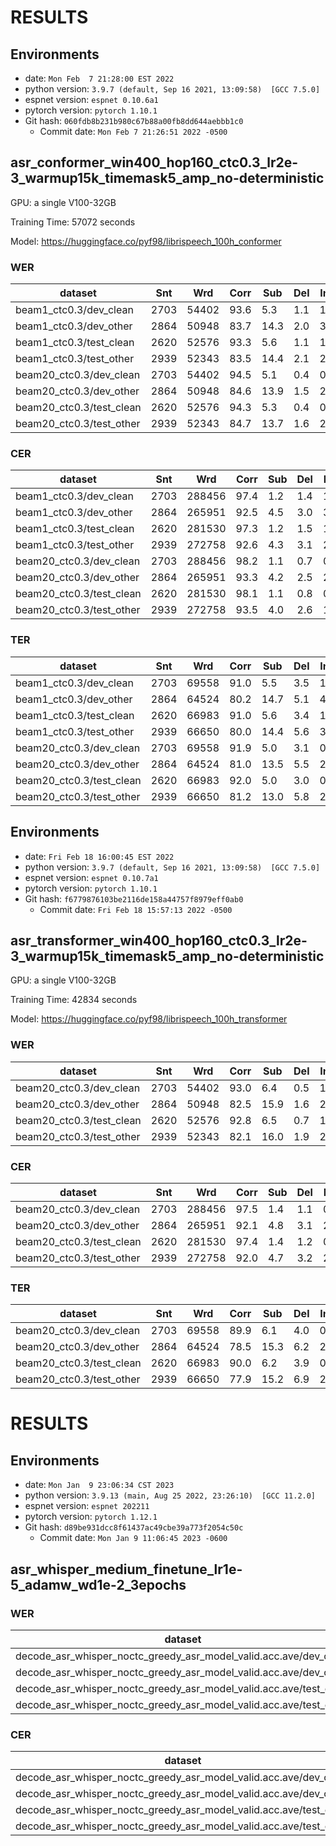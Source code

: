 <!-- Generated by scripts/utils/show_asr_result.sh -->
# RESULTS
## Environments
- date: `Mon Feb  7 21:28:00 EST 2022`
- python version: `3.9.7 (default, Sep 16 2021, 13:09:58)  [GCC 7.5.0]`
- espnet version: `espnet 0.10.6a1`
- pytorch version: `pytorch 1.10.1`
- Git hash: `060fdb8b231b980c67b88a00fb8dd644aebbb1c0`
  - Commit date: `Mon Feb 7 21:26:51 2022 -0500`

## asr_conformer_win400_hop160_ctc0.3_lr2e-3_warmup15k_timemask5_amp_no-deterministic

GPU: a single V100-32GB

Training Time: 57072 seconds

Model: https://huggingface.co/pyf98/librispeech_100h_conformer


### WER

|dataset|Snt|Wrd|Corr|Sub|Del|Ins|Err|S.Err|
|---|---|---|---|---|---|---|---|---|
|beam1_ctc0.3/dev_clean|2703|54402|93.6|5.3|1.1|1.5|8.0|58.5|
|beam1_ctc0.3/dev_other|2864|50948|83.7|14.3|2.0|3.2|19.5|81.2|
|beam1_ctc0.3/test_clean|2620|52576|93.3|5.6|1.1|1.7|8.4|59.4|
|beam1_ctc0.3/test_other|2939|52343|83.5|14.4|2.1|2.9|19.4|83.3|
|beam20_ctc0.3/dev_clean|2703|54402|94.5|5.1|0.4|0.8|6.3|56.3|
|beam20_ctc0.3/dev_other|2864|50948|84.6|13.9|1.5|2.1|17.4|79.9|
|beam20_ctc0.3/test_clean|2620|52576|94.3|5.3|0.4|0.8|6.5|57.0|
|beam20_ctc0.3/test_other|2939|52343|84.7|13.7|1.6|2.0|17.3|81.6|

### CER

|dataset|Snt|Wrd|Corr|Sub|Del|Ins|Err|S.Err|
|---|---|---|---|---|---|---|---|---|
|beam1_ctc0.3/dev_clean|2703|288456|97.4|1.2|1.4|1.4|4.0|58.5|
|beam1_ctc0.3/dev_other|2864|265951|92.5|4.5|3.0|3.2|10.7|81.2|
|beam1_ctc0.3/test_clean|2620|281530|97.3|1.2|1.5|1.5|4.2|59.4|
|beam1_ctc0.3/test_other|2939|272758|92.6|4.3|3.1|2.9|10.3|83.3|
|beam20_ctc0.3/dev_clean|2703|288456|98.2|1.1|0.7|0.7|2.5|56.3|
|beam20_ctc0.3/dev_other|2864|265951|93.3|4.2|2.5|2.0|8.7|79.9|
|beam20_ctc0.3/test_clean|2620|281530|98.1|1.1|0.8|0.6|2.5|57.0|
|beam20_ctc0.3/test_other|2939|272758|93.5|4.0|2.6|1.9|8.4|81.6|

### TER

|dataset|Snt|Wrd|Corr|Sub|Del|Ins|Err|S.Err|
|---|---|---|---|---|---|---|---|---|
|beam1_ctc0.3/dev_clean|2703|69558|91.0|5.5|3.5|1.4|10.4|58.5|
|beam1_ctc0.3/dev_other|2864|64524|80.2|14.7|5.1|4.2|24.0|81.2|
|beam1_ctc0.3/test_clean|2620|66983|91.0|5.6|3.4|1.6|10.6|59.4|
|beam1_ctc0.3/test_other|2939|66650|80.0|14.4|5.6|3.7|23.7|83.3|
|beam20_ctc0.3/dev_clean|2703|69558|91.9|5.0|3.1|0.6|8.7|56.3|
|beam20_ctc0.3/dev_other|2864|64524|81.0|13.5|5.5|2.3|21.3|79.9|
|beam20_ctc0.3/test_clean|2620|66983|92.0|5.0|3.0|0.6|8.6|57.0|
|beam20_ctc0.3/test_other|2939|66650|81.2|13.0|5.8|2.0|20.9|81.6|



## Environments
- date: `Fri Feb 18 16:00:45 EST 2022`
- python version: `3.9.7 (default, Sep 16 2021, 13:09:58)  [GCC 7.5.0]`
- espnet version: `espnet 0.10.7a1`
- pytorch version: `pytorch 1.10.1`
- Git hash: `f6779876103be2116de158a44757f8979eff0ab0`
  - Commit date: `Fri Feb 18 15:57:13 2022 -0500`

## asr_transformer_win400_hop160_ctc0.3_lr2e-3_warmup15k_timemask5_amp_no-deterministic

GPU: a single V100-32GB

Training Time: 42834 seconds

Model: https://huggingface.co/pyf98/librispeech_100h_transformer

### WER

|dataset|Snt|Wrd|Corr|Sub|Del|Ins|Err|S.Err|
|---|---|---|---|---|---|---|---|---|
|beam20_ctc0.3/dev_clean|2703|54402|93.0|6.4|0.5|1.1|8.1|63.1|
|beam20_ctc0.3/dev_other|2864|50948|82.5|15.9|1.6|2.7|20.2|83.8|
|beam20_ctc0.3/test_clean|2620|52576|92.8|6.5|0.7|1.2|8.4|63.3|
|beam20_ctc0.3/test_other|2939|52343|82.1|16.0|1.9|2.6|20.5|84.8|

### CER

|dataset|Snt|Wrd|Corr|Sub|Del|Ins|Err|S.Err|
|---|---|---|---|---|---|---|---|---|
|beam20_ctc0.3/dev_clean|2703|288456|97.5|1.4|1.1|0.9|3.4|63.1|
|beam20_ctc0.3/dev_other|2864|265951|92.1|4.8|3.1|2.4|10.3|83.8|
|beam20_ctc0.3/test_clean|2620|281530|97.4|1.4|1.2|0.9|3.5|63.3|
|beam20_ctc0.3/test_other|2939|272758|92.0|4.7|3.2|2.3|10.2|84.8|

### TER

|dataset|Snt|Wrd|Corr|Sub|Del|Ins|Err|S.Err|
|---|---|---|---|---|---|---|---|---|
|beam20_ctc0.3/dev_clean|2703|69558|89.9|6.1|4.0|0.8|10.9|63.1|
|beam20_ctc0.3/dev_other|2864|64524|78.5|15.3|6.2|2.8|24.3|83.8|
|beam20_ctc0.3/test_clean|2620|66983|90.0|6.2|3.9|0.8|10.9|63.3|
|beam20_ctc0.3/test_other|2939|66650|77.9|15.2|6.9|2.5|24.6|84.8|


# RESULTS
## Environments
- date: `Mon Jan  9 23:06:34 CST 2023`
- python version: `3.9.13 (main, Aug 25 2022, 23:26:10)  [GCC 11.2.0]`
- espnet version: `espnet 202211`
- pytorch version: `pytorch 1.12.1`
- Git hash: `d89be931dcc8f61437ac49cbe39a773f2054c50c`
  - Commit date: `Mon Jan 9 11:06:45 2023 -0600`

## asr_whisper_medium_finetune_lr1e-5_adamw_wd1e-2_3epochs
### WER

|dataset|Snt|Wrd|Corr|Sub|Del|Ins|Err|S.Err|
|---|---|---|---|---|---|---|---|---|
|decode_asr_whisper_noctc_greedy_asr_model_valid.acc.ave/dev_clean|2703|54798|97.7|1.9|0.3|0.3|2.6|30.1|
|decode_asr_whisper_noctc_greedy_asr_model_valid.acc.ave/dev_other|2864|51528|95.3|4.3|0.4|0.6|5.3|45.4|
|decode_asr_whisper_noctc_greedy_asr_model_valid.acc.ave/test_clean|2620|53027|97.6|2.1|0.3|0.4|2.7|30.9|
|decode_asr_whisper_noctc_greedy_asr_model_valid.acc.ave/test_other|2939|52882|95.1|4.4|0.5|0.7|5.6|47.5|

### CER

|dataset|Snt|Wrd|Corr|Sub|Del|Ins|Err|S.Err|
|---|---|---|---|---|---|---|---|---|
|decode_asr_whisper_noctc_greedy_asr_model_valid.acc.ave/dev_clean|2703|287287|99.3|0.3|0.4|0.3|1.0|30.1|
|decode_asr_whisper_noctc_greedy_asr_model_valid.acc.ave/dev_other|2864|265648|98.3|1.0|0.7|0.6|2.3|45.4|
|decode_asr_whisper_noctc_greedy_asr_model_valid.acc.ave/test_clean|2620|280691|99.3|0.3|0.3|0.3|1.0|30.9|
|decode_asr_whisper_noctc_greedy_asr_model_valid.acc.ave/test_other|2939|271738|98.3|1.0|0.7|0.7|2.4|47.5|
